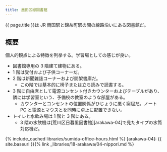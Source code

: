 ```yaml
---
title: 墨田区緑図書館
---
```


{{ page.title }}は JR 両国駅と錦糸町駅の間の線路沿いにある図書館だ。

## 概要

個人的観点による特徴を列挙する。学習場としての感じが良い。

* 図書館専用の 3 階建て建物にある。
* 1 階は受付および子供コーナーだ。
* 2 階は新聞雑誌コーナーおよび開架書庫だ。
  * この階では基本的に椅子または立ち読みで読書する。
* 3 階に自由席として電源コンセント付きカウンターおよびテーブルがあり、隣には学習室という、予備校の教室のような部屋がある。
  * カウンターとコンセントの位置関係がひじょうに悪く窮屈だ。ノート PC と電源とマウスとを同時に卓上に配置できない。
* トイレと水飲み場は 1 階と 3 階にある。
  * 3 階の水飲機は[荒川区日暮里図書館][arakawa-04]で見たタイプの水筒対応機だ。

{% include_cached libraries/sumida-office-hours.html %}
[arakawa-04]: {{ site.baseurl }}{% link _libraries/18-arakawa/04-nippori.md %}
